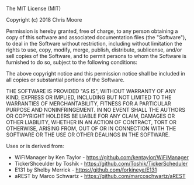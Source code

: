 The MIT License (MIT)

Copyright (c) 2018 Chris Moore

Permission is hereby granted, free of charge, to any person obtaining a copy
of this software and associated documentation files (the "Software"), to deal
in the Software without restriction, including without limitation the rights
to use, copy, modify, merge, publish, distribute, sublicense, and/or sell
copies of the Software, and to permit persons to whom the Software is
furnished to do so, subject to the following conditions:

The above copyright notice and this permission notice shall be included in all
copies or substantial portions of the Software.

THE SOFTWARE IS PROVIDED "AS IS", WITHOUT WARRANTY OF ANY KIND, EXPRESS OR
IMPLIED, INCLUDING BUT NOT LIMITED TO THE WARRANTIES OF MERCHANTABILITY,
FITNESS FOR A PARTICULAR PURPOSE AND NONINFRINGEMENT. IN NO EVENT SHALL THE
AUTHORS OR COPYRIGHT HOLDERS BE LIABLE FOR ANY CLAIM, DAMAGES OR OTHER
LIABILITY, WHETHER IN AN ACTION OF CONTRACT, TORT OR OTHERWISE, ARISING FROM,
OUT OF OR IN CONNECTION WITH THE SOFTWARE OR THE USE OR OTHER DEALINGS IN THE
SOFTWARE.

Uses or is derived from:
- WiFiManager by Ken Taylor - https://github.com/kentaylor/WiFiManager 
- TickerShceulder by Toshik - https://github.com/Toshik/TickerScheduler 
- E131 by Shelby Merrick - https://github.com/forkineye/E131
- aREST by Marco Schwartz - https://github.com/marcoschwartz/aREST
